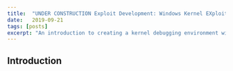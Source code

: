 ```yaml
---
title:  "UNDER CONSTRUCTION Exploit Development: Windows Kernel EXploitation Part 1 - Stack Overflow"
date:   2019-09-21
tags: [posts]
excerpt: "An introduction to creating a kernel debugging environment with WinDbg and IDA to analyze and exploit a vulnerable kernel driver."
---
```

Introduction
---
